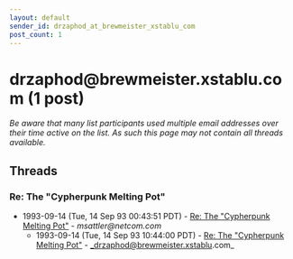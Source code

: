 ```yaml
---
layout: default
sender_id: drzaphod_at_brewmeister_xstablu_com
post_count: 1
---
```


# drzaphod<span>@</span>brewmeister.xstablu.com (1 post)

_Be aware that many list participants used multiple email addresses over their time active on the list. As such this page may not contain all threads available._

## Threads

### Re: The "Cypherpunk Melting Pot"
+ 1993-09-14 (Tue, 14 Sep 93 00:43:51 PDT) - [Re: The "Cypherpunk Melting Pot"](/archive/1993/09/910952112c0a54a74b13dc69f5cf2e4e17775964fb2a5bbd3b0d908fdb803979) - _msattler@netcom.com_
  + 1993-09-14 (Tue, 14 Sep 93 10:44:00 PDT) - [Re: The "Cypherpunk Melting Pot"](/archive/1993/09/bb6d5ceacdf9f2021de43eb2861cde8a87d54625fc9bcac1d9fd330f330f48c1) - _drzaphod@brewmeister.xstablu.com_

